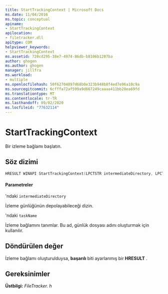 ```yaml
---
title: StartTrackingContext | Microsoft Docs
ms.date: 11/04/2016
ms.topic: conceptual
apiname:
- StartTrackingContext
apilocation:
- filetracker.dll
apitype: COM
helpviewer_keywords:
- StartTrackingContext
ms.assetid: 720cd295-38e7-4974-86db-b8106b1207ba
author: ghogen
ms.author: ghogen
manager: jillfra
ms.workload:
- multiple
ms.openlocfilehash: 50f62704897d68b0e323b948b8f4ed7e96a10c9a
ms.sourcegitcommit: 6cfffa72af599a9d667249caaaa411bb28ea69fd
ms.translationtype: MT
ms.contentlocale: tr-TR
ms.lasthandoff: 09/02/2020
ms.locfileid: "77632114"
---
```

# <a name="starttrackingcontext"></a>StartTrackingContext

Bir izleme bağlamı başlatın.

## <a name="syntax"></a>Söz dizimi

```cpp
HRESULT WINAPI StartTrackingContext(LPCTSTR intermediateDirectory, LPCTSTR taskName);
```

#### <a name="parameters"></a>Parametreler

'ndaki `intermediateDirectory`

 İzleme günlüğünün depolayabileceği dizin.

'ndaki `taskName`

 İzleme bağlamını tanımlar. Bu ad, günlük dosyası adını oluşturmak için kullanılır.

## <a name="return-value"></a>Döndürülen değer

 İzleme bağlamı oluşturulduysa, **başarılı** biti ayarlanmış bir **HRESULT** .

## <a name="requirements"></a>Gereksinimler

 **Üstbilgi:** *FileTracker. h*
